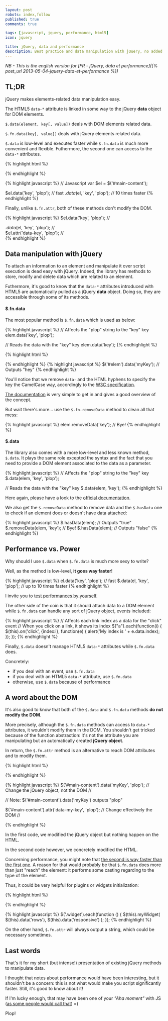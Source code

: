 ```yaml
---
layout: post
robots: index,follow
published: true
comments: true

tags: [javascript, jquery, performance, html5]
icon: jquery

title: jQuery, data and performance
description: Best practice and data manipulation with jQuery, no added colourings or preservatives.
---
```


*NB - This is the english version for [FR - jQuery, data et performance]({% post_url 2013-05-04-jquery-data-et-performance %})*

## TL;DR

jQuery makes elements-related data manipulation easy.

The HTML5 `data-*` attribute is linked in some way to the jQuery **data** object for DOM elements.

`$.data(element, key[, value])` deals with DOM elements related data.

`$.fn.data(key[, value])` deals with jQuery elements related data.

`$.data` is low-level and executes faster while `$.fn.data` is much more convenient and flexible. Futhermore, the second one can access to the `data-*` attributes.

{% highlight html %}
<!-- HTML -->
<div id="main-content"></div>
{% endhighlight %}

{% highlight javascript %}
// Javascript
var $el = $('#main-content');

$el.data('key', 'plop');    // fast
$.data($el, 'key', 'plop'); // 10 times faster
{% endhighlight %}

Finally, unlike `$.fn.attr`, both of these methods don't modify the DOM.

{% highlight javascript %}
$el.data('key', 'plop');
    // <div id="main-content"></div>
$.data($el, 'key', 'plop');
    // <div id="main-content"></div>
$el.attr('data-key', 'plop');
    // <div id="main-content" data-key="plop"></div>
{% endhighlight %}

## Data manipulation with jQuery

To attach an information to an element and manipulate it over script execution is dead easy with jQuery. Indeed, the library has methods to store, modify and delete data which are related to an element.

Futhermore, it's good to know that the `data-*` attributes introduced with HTML5 are automatically pulled as a jQuery **data** object. Doing so, they are accessible through some of its methods.

#### $.fn.data

The most popular method is `$.fn.data` which is used as below:

{% highlight javascript %}
// Affects the "plop" string to the "key" key
elem.data('key', 'plop');

// Reads the data with the "key" key
elem.data('key');
{% endhighlight %}

{% highlight html %}
<!-- Valid HTML5 code -->
<div id="elem" data-my-key="hey"></div>
{% endhighlight %}
{% highlight javascript %}
$('#elem').data('myKey'); // Outputs "hey"
{% endhighlight %}

<p class="islet">
    You'll notice that we remove <code>data-</code> and the HTML hyphens to specify the key the CamelCase way, accordingly to the <a href="http://www.w3.org/TR/html5/dom.html#embedding-custom-non-visible-data-with-the-data-*-attributes">W3C specification</a>.
</p>

[The documentation](http://api.jquery.com/data/) is very simple to get in and gives a good overview of the concept.

But wait there's more... use the `$.fn.removeData` method to clean all that mess:

{% highlight javascript %}
elem.removeData('key'); // Bye!
{% endhighlight %}

#### $.data

The library also comes with a more low-level and less known method, `$.data`. It plays the same role excepted the syntax and the fact that you need to provide a DOM element associated to the data as a parameter.

{% highlight javascript %}
// Affects the "plop" string to the "key" key
$.data(elem, 'key', 'plop');

// Reads the data with the "key" key
$.data(elem, 'key');
{% endhighlight %}

Here again, please have a look to the [official documentation](http://api.jquery.com/jQuery.data/).

We also get the `$.removeData` method to remove data and the `$.hasData` one to check if an element does or doesn't have data attached:

{% highlight javascript %}
$.hasData(elem);           // Outputs "true"
$.removeData(elem, 'key'); // Bye!
$.hasData(elem);           // Outputs "false"
{% endhighlight %}

## Performance vs. Power

Why should I use `$.data` when `$.fn.data` is much more sexy to write?

Well, as the method is low-level, **it goes way faster**!

{% highlight javascript %}
el.data('key', 'plop');    // fast
$.data(el, 'key', 'plop'); // up to 10 times faster
{% endhighlight %}

I invite you to [test performances by yourself](jsperf.com/jquery-fn-data-vs-data).

The other side of the coin is that it should attach data to a DOM element while `$.fn.data` can handle any sort of jQuery object, events included:

{% highlight javascript %}
// Affects each link index as a data for the "click" event
// When you click on a link, it shows its index
$("a").each(function(i) {
    $(this).on('click', {index:i}, function(e) {
        alert('My index is ' + e.data.index);
    });
});
{% endhighlight %}

Finally, `$.data` doesn't manage HTML5 `data-*` attributes while `$.fn.data` does.

Concretely:
- if you deal with an event, use `$.fn.data`
- if you deal with an HTML5 `data-*` attribute, use `$.fn.data`
- otherwise, use `$.data` because of performance

## A word about the DOM

It's also good to know that both of the `$.data` and `$.fn.data` methods **do not modify the DOM**.

More precisely, although the `$.fn.data` methods can access to `data-*` attributes, it wouldn't modify them in the DOM. You shouldn't get tricked because of the function abstraction: it's not the attribute you are manipulating but an automatically created **jQuery object**.

In return, the `$.fn.attr` method is an alternative to reach DOM attributes and to modify them.

{% highlight html %}
<div id="main-content" data-my-key="hey"></div>
{% endhighlight %}

{% highlight javascript %}
$('#main-content').data('myKey', 'plop');
    // Change the jQuery object, not the DOM
    // <div id="main-content" data-my-key="hey"></div>
    // Note: $('#main-content').data('myKey') outputs "plop"

$('#main-content').attr('data-my-key', 'plop');
    // Change effectively the DOM
    // <div id="main-content" data-key="plop"></div>
{% endhighlight %}

In the first code, we modified the jQuery object but nothing happen on the HTML.

In the second code however, we concretely modified the HTML.

Concerning performance, you might note that [the second is way faster than the first one](http://jsperf.com/jquery-fn-data-vs-fn-attr). A reason for that would probably be that `$.fn.data` does more than just "reach" the element: it performs some casting regarding to the type of the element.

Thus, it could be very helpful for plugins or widgets initialization:

{% highlight html %}
<div class="widget" data-row="2" data-responsive="true"></div>
{% endhighlight %}

{% highlight javascript %}
$('.widget').each(function () {
    $(this).myWidget(
        $(this).data('rows'),
        $(this).data('responsive')
    );
});
{% endhighlight %}

On the other hand, `$.fn.attr` will always output a string, which could be necessary sometimes.

## Last words

That's it for my short (but intense!) presentation of existing jQuery methods to manipulate data.

I thought that notes about performance would have been interesting, but it shouldn't be a concern: this is not what would make you script significantly faster. Still, it's good to know about it!

If I'm lucky enough, that may have been one of your *"Aha moment"* with JS ([as some people would call that](http://hugogiraudel.com/2013/04/30/css-aha-moment/)) =)

Plop!